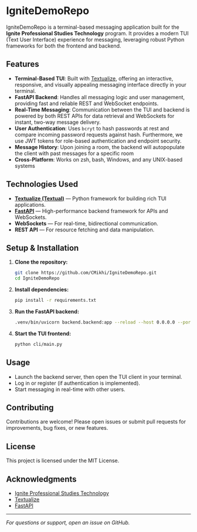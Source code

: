 # IgniteDemoRepo

IgniteDemoRepo is a terminal-based messaging application built for the **Ignite Professional Studies Technology** program. It provides a modern TUI (Text User Interface) experience for messaging, leveraging robust Python frameworks for both the frontend and backend.

## Features

- **Terminal-Based TUI**: Built with [Textualize](https://github.com/Textualize/textual), offering an interactive, responsive, and visually appealing messaging interface directly in your terminal.
- **FastAPI Backend**: Handles all messaging logic and user management, providing fast and reliable REST and WebSocket endpoints.
- **Real-Time Messaging**: Communication between the TUI and backend is powered by both REST APIs for data retrieval and WebSockets for instant, two-way message delivery.
- **User Authentication**: Uses `bcryt` to hash passwords at rest and compare incoming password requests against hash. Furthermore, we use JWT tokens for role-based authentication and endpoint security. 
- **Message History**: Upon joining a room, the backend will autopopulate the client with past messages for a specific room
- **Cross-Platform**: Works on zsh, bash, Windows, and any UNIX-based systems

## Technologies Used

- **[Textualize (Textual)](https://github.com/Textualize/textual)** — Python framework for building rich TUI applications.
- **[FastAPI](https://fastapi.tiangolo.com/)** — High-performance backend framework for APIs and WebSockets.
- **WebSockets** — For real-time, bidirectional communication.
- **REST API** — For resource fetching and data manipulation.

## Setup & Installation

1. **Clone the repository:**
   ```bash
   git clone https://github.com/CMikhi/IgniteDemoRepo.git
   cd IgniteDemoRepo
   ```

2. **Install dependencies:**
   ```bash
   pip install -r requirements.txt
   ```

3. **Run the FastAPI backend:**
   ```bash
   .venv/bin/uvicorn backend.backend:app --reload --host 0.0.0.0 --port 8000
   ```

4. **Start the TUI frontend:**
   ```bash
   python cli/main.py
   ```

## Usage

- Launch the backend server, then open the TUI client in your terminal.
- Log in or register (if authentication is implemented).
- Start messaging in real-time with other users.

## Contributing

Contributions are welcome! Please open issues or submit pull requests for improvements, bug fixes, or new features.

## License

This project is licensed under the MIT License.

## Acknowledgments

- [Ignite Professional Studies Technology](https://www.igniteyourfuture.org/)
- [Textualize](https://github.com/Textualize/textual)
- [FastAPI](https://fastapi.tiangolo.com/)

---

_For questions or support, open an issue on GitHub._